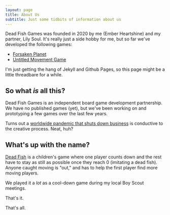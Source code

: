 ```yaml
---
layout: page
title: About Us
subtitle: Just some tidbits of information about us
---
```


Dead Fish Games was founded in 2020 by me (Ember Heartshine) and my partner, Lily Soul. It's really just a side hobby for me, but so far we've developed the following games:

- [Forsaken Planet](/forsaken-planet)
- [Untitled Movement Game](/umg)

I'm just getting the hang of Jekyll and Github Pages, so this page might be a little threadbare for a while.

## So what *is* all this?

Dead Fish Games is an independent board game development partnership. We have no published games (yet), but we've been working on and prototyping a few games over the last few years.

Turns out a [worldwide pandemic that shuts down business](https://en.wikipedia.org/wiki/COVID-19_pandemic) is conductive to the creative process. Neat, huh?

## What's up with the name?

[Dead Fish](https://www.playworks.org/game-library/dead-fish/) is a children's game where one player counts down and the rest have to stay as still as possible once they reach 0 (imitating a dead fish). Anyone caught moving is "out," and has to help the first player find more moving players.

We played it a *lot* as a cool-down game during my local Boy Scout meetings.

That's it.

That's all.